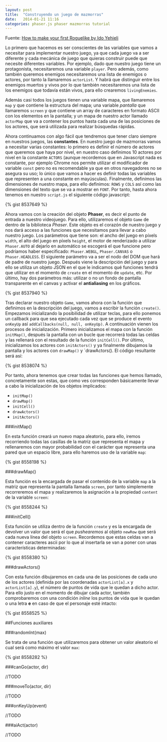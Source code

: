 ```yaml
---
layout: post
title:  "Construyendo un juego de mazmorras"
date:   2014-01-21 11:16
categories: phaser.js phaser mazmorras tutorial
---
```


Fuente: [How to make your first Roguelike by Ido Yehieli][url-source] 

Lo primero que hacemos es ser conscientes de las variables que vamos a necesitar para implementar nuestro juego, ya que cada juego va a ser diferente y cada mecánica de juego que quieras construir puede que necesite diferentes variables. Por ejemplo, dado que nuestro juego tiene un protagonista, necesitaremos una variable `player`. Pero además, como también queremos enemigos necesitaremos una lista de enemigos o actores, por tanto la llamaremos `actorList`. Y habrá que distinguir entre los enemigos muertos y vivos por lo que también necesitaremos una lista de los enemigos que todavía están vivos, para ello crearemos `livingEnemies`.

Además casi todos los juegos tienen una variable mapa, que llamaremos `map` y que contiene la estructura del mapa; una variable *pantalla* que llamaremos `screen` y que contiene un array de caracteres en formato ASCII con los elementos en la pantalla; y un mapa de nuestro actor llamado `actorMap` que va a contener los puntos hasta cada una de las posiciones de los actores, que será utilizada para realizar búsquedas rápidas. 

Ahora continuamos con algo fácil que tendremos que tener claro siempre en nuestros juegos, las **constantes**. En nuestro juego de mazmorras vamos a necesitar varias constantes: lo primero es definir el número de actores que queremos que haya por nivel, en nuestro caso definimos 10 actores por nivel en la constante `ACTORS` (aunque recordemos que en Javascript nada es constante, por ejemplo Chrome nos permite utilizar el modificador de variable `const` pero no es recomendable ya que en otros navegadores no se asegura su uso; lo único que vamos a hacer es definir todas las variables que representen a una constante en mayúsculas). Finalmente, definimos las dimensiones de nuestro mapa, para ello definimos: `ROWS` y `COLS` así como las dimensiones del texto que se va a mostrar en `FONT`. Por tanto, hasta ahora tenemos en nuestro `script.js` el siguiente código javascript: 

{% gist 8537649 %}

Ahora vamos con la creación del objeto **Phaser**, es decir el punto de entrada a nuestro videojuego. Para ello, utilizaremos el objeto `Game` de dentro de la biblioteca *Phaser*. Este objeto es el corazón de nuestro juego y nos dará acceso a las funciones que necesitamos para llevar a cabo nuestro juego. Los parámetros que tiene son: el ancho del juego en píxels `width`, el alto del juego en píxels `height`, el motor de renderizado a utilizar `Phaser.AUTO` al dejarlo en automático se escogerá el que funcione pero podríamos haber especificado: `Phaser.WEBGL`, `Phaser.CANVAS` o `Phaser.HEADLESS`. El siguiente parámetro va a ser el nodo del DOM que hará de padre de nuestro juego. Después viene la descripción del juego y para ello se utiliza un objeto JSON en el que le indicamos qué funciones tendrá que utilizar en el momento de `create` en el momento de `update`, etc. Por último, hay dos parámetros más: utilizar o no un fondo de pantalla transparente en el canvas y activar el **antialiasing** en los gráficos.

{% gist 8537940 %}

Tras declarar nuestro objeto `Game`, vamos ahora con la función que definimos en la descripción del juego, vamos a escribir la función `create()`. Empezamos inicializando la posibilidad de utilizar teclas, para ello ponemos un callback para que sea ejecutado cada vez que se produce el evento `onKeyUp` así `addCallbacks(null, null, onKeyUp)`. A continuación vienen los procesos de inicialización. Primero inicializamos el mapa con la función `initMap()`, después la pantalla con un bucle que recorrerá todas las celdas y las rellenará con el resultado de la función `initCell()`. Por último, inicializamos los actores con `initActors()` y ya finalmente dibujamos la pantalla y los actores con `drawMap()` y `drawActors(). El código resultante será así: 

{% gist 8538074 %} 

Por tanto, ahora tenemos que crear todas las funciones que hemos llamado, concretamente son estas, que como ves corresponden básicamente llevar a cabo la inicialización de los objetos implicados: 

- `initMap()`
- `drawMap()`
- `initCell()`
- `drawActors()`
- `initActors()`

###initMap()

En esta función creará un nuevo mapa aleatorio, para ello, iremos recorriendo todas las casillas de la matriz que representa el mapa y rellenaremos con mayor probabilidad con el carácter que representa una pared que un espacio libre, para ello haremos uso de la variable `map`:

{% gist 8558198 %} 

###drawMap()

Esta función es la encargada de pasar el contenido de la variable `map` a la matriz que representa la pantalla llamada `screen`, por tanto simplemente recorreremos el mapa y realizaremos la asignación a la propiedad `content` de la variable `screen`: 

{% gist 8558244 %}

###initCell()

Esta función se utiliza dentro de la función `create` y es la encargada de devolver un valor que será el que *pushearemos* al objeto `newRow` que será cada nueva línea del objeto `screen`. Recordemos que estas celdas van a contener caracteres ascii por lo que al insertarla se van a poner con unas características determinadas: 

{% gist 8558380 %}

###drawActors()

Con esta función dibujaremos en cada una de las posiciones de cada uno de los actores (definida por las coordenadas `actorList[a].x` y `actorList[a].y`), el número de puntos de vida que le quedan a dicho actor. Para ello justo en el momento de dibujar cada actor, también comprobaremos con una condición *inline* los puntos de vida que le quedan o una letra **e** en caso de que el personaje esté intacto:

{% gist 8558525 %}












##Funciones auxiliares

###randomInt(max)

Se trata de una función que utilizaremos para obtener un valor aleatorio el cual será como máximo el valor `max`: 

{% gist 8558282 %}

###canGo(actor, dir)

//TODO

###moveTo(actor, dir)

//TODO

###onKeyUp(event)

//TODO

###aiAct(actor)

//TODO


<!-- [id_ref]: URL--> 
[url-source]: http://gamedevelopment.tutsplus.com/tutorials/how-to-make-your-first-roguelike--gamedev-13677
